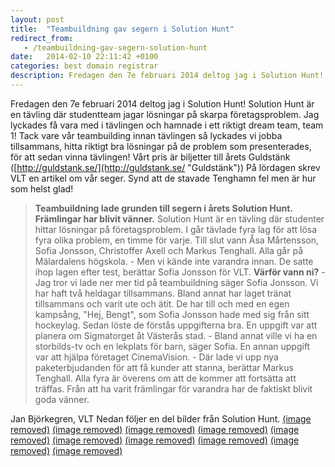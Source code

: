 ```yaml
---
layout: post
title:  "Teambuildning gav segern i Solution Hunt"
redirect_from:
   - /teambuildning-gav-segern-solution-hunt
date:   2014-02-10 22:11:42 +0100
categories: best domain registrar
description: Fredagen den 7e februari 2014 deltog jag i Solution Hunt! Solution Hunt är en tävling där studentteam jagar lösningar på skarpa företagsproblem. Jag lyckades få vara med i tävlingen och hamnad
---
```


Fredagen den 7e februari 2014 deltog jag i Solution Hunt! Solution Hunt är en tävling där studentteam jagar lösningar på skarpa företagsproblem. Jag lyckades få vara med i tävlingen och hamnade i ett riktigt dream team, team 1! Tack vare vår teambuilding innan tävlingen så lyckades vi jobba tillsammans, hitta riktigt bra lösningar på de problem som presenterades, för att sedan vinna tävlingen! Vårt pris är biljetter till årets Guldstänk ([http://guldstank.se/](http://guldstank.se/ "Guldstänk")) På lördagen skrev VLT en artikel om vår seger. Synd att de stavade Tenghamn fel men är hur som helst glad!

> **Teambuildning lade grunden till segern i årets Solution Hunt. Främlingar har blivit vänner.** Solution Hunt är en tävling där studenter hittar lösningar på företagsproblem. I går tävlade fyra lag för att lösa fyra olika problem, en timme för varje. Till slut vann Åsa Mårtensson, Sofia Jonsson, Christoffer Axell och Markus Tenghall. Alla går på Mälardalens högskola. - Men vi kände inte varandra innan. De satte ihop lagen efter test, berättar Sofia Jonsson för VLT. **Värför vann ni?** - Jag tror vi lade ner mer tid på teambuildning säger Sofia Jonsson. Vi har haft två heldagar tillsammans. Bland annat har laget tränat tillsammans och varit ute och ätit. De har till och med en egen kampsång, "Hej, Bengt", som Sofia Jonsson hade med sig från sitt hockeylag. Sedan löste de förstås uppgifterna bra. En uppgift var att planera om Sigmatorget åt Västerås stad. - Bland annat ville vi ha en storbilds-tv och en lekplats för barn, säger Sofia. En annan uppgift var att hjälpa företaget CinemaVision. - Där lade vi upp nya paketerbjudanden för att få kunder att stanna, berättar Markus Tenghall. Alla fyra är överens om att de kommer att fortsätta att träffas. Från att ha varit främlingar för varandra har de faktiskt blivit goda vänner.

 Jan Björkegren, VLT Nedan följer en del bilder från Solution Hunt. [(image removed)](http://markustenghamn.com/wp-content/uploads/2014/02/1796575_580852605336097_1822996498_n.jpg) [(image removed)](http://markustenghamn.com/wp-content/uploads/2014/02/1800282_581696828585008_2058320616_n.jpg) [(image removed)](http://markustenghamn.com/wp-content/uploads/2014/02/1688392_581830748571616_133797199_n.jpg) [(image removed)](http://markustenghamn.com/wp-content/uploads/2014/02/5d497bea8fc911e391d012f99f952f1f_8.jpg) [(image removed)](http://markustenghamn.com/wp-content/uploads/2014/02/a443cdec8fca11e3b5a70eb6d6e6bc9e_8.jpg) [(image removed)](http://markustenghamn.com/wp-content/uploads/2014/02/228e37b08fca11e3958f12eb3ce597d4_8.jpg) [(image removed)](http://markustenghamn.com/wp-content/uploads/2014/02/531319d28fd411e3817312914a2db17c_8.jpg) [(image removed)](http://markustenghamn.com/wp-content/uploads/2014/02/79f93a1e8fd311e390510e6a651b45a1_8.jpg) [(image removed)](http://markustenghamn.com/wp-content/uploads/2014/02/ef8983fe901611e38e5812e0cdd01dd1_8.jpg) [(image removed)](http://markustenghamn.com/wp-content/uploads/2014/02/4056b342901711e3803b1276cb13382f_8.jpg)
